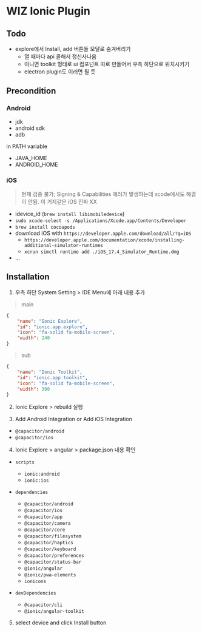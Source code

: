 # WIZ Ionic Plugin

## Todo

- explore에서 Install, add 버튼들 모달로 숨겨버리기
  - 열 때마다 api 콜해서 정신사나움
  - 아니면 toolkit 형태로 ui 컴포넌트 따로 만들어서 우측 하단으로 위치시키기
  - electron plugin도 이러면 될 듯

## Precondition

### Android

- jdk
- android sdk
- adb

in PATH variable

- JAVA_HOME
- ANDROID_HOME

### iOS

> 현재 검증 불가; Signing & Capabilities 에러가 발생하는데 xcode에서도 해결이 안됨. 이 거지같은 iOS 진짜 XX

- idevice_id (`brew install libimobiledevice`)
- `sudo xcode-select -s /Applications/Xcode.app/Contents/Developer`
- `brew install cocoapods`
- download iOS with `https://developer.apple.com/download/all/?q=iOS`
  - `https://developer.apple.com/documentation/xcode/installing-additional-simulator-runtimes`
  - `xcrun simctl runtime add ./iOS_17.4_Simulator_Runtime.dmg`
- ...

## Installation

1. 우측 하단 System Setting > IDE Menu에 아래 내용 추가

> main

```json
{
    "name": "Ionic Explore",
    "id": "ionic.app.explore",
    "icon": "fa-solid fa-mobile-screen",
    "width": 240
}
```

> sub

```json
{
    "name": "Ionic Toolkit",
    "id": "ionic.app.toolkit",
    "icon": "fa-solid fa-mobile-screen",
    "width": 300
}
```

2. Ionic Explore > rebuild 실행

3. Add Android Integration or Add iOS Integration

- `@capacitor/android`
- `@capacitor/ios`

4. Ionic Explore > angular > package.json 내용 확인

- `scripts`
  - `ionic:android`
  - `ionic:ios`

- `dependencies`
  - `@capacitor/android`
  - `@capacitor/ios`
  - `@capacitor/app`
  - `@capacitor/camera`
  - `@capacitor/core`
  - `@capacitor/filesystem`
  - `@capacitor/haptics`
  - `@capacitor/keyboard`
  - `@capacitor/preferences`
  - `@capacitor/status-bar`
  - `@ionic/angular`
  - `@ionic/pwa-elements`
  - `ionicons`

- `devDependencies`
  - `@capacitor/cli`
  - `@ionic/angular-toolkit`

5. select device and click Install button
